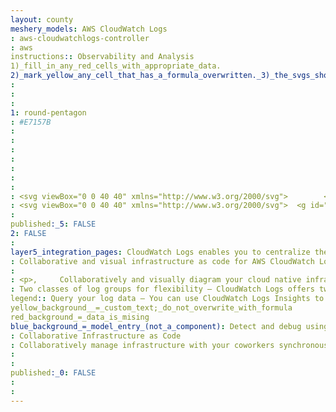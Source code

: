 ```yaml
---
layout: county 
meshery_models: AWS CloudWatch Logs
: aws-cloudwatchlogs-controller
: aws
instructions:: Observability and Analysis
1)_fill_in_any_red_cells_with_appropriate_data.
2)_mark_yellow_any_cell_that_has_a_formula_overwritten._3)_the_svgs_shouldn't_have_xml_header_they_are_added_programmatically_through_workflows: Management Governance
: 
: 
: 
1: round-pentagon
: #E7157B
: 
: 
: 
: 
: 
: 
: 
: <svg viewBox="0 0 40 40" xmlns="http://www.w3.org/2000/svg">        <g id="Icon-Architecture/32/Arch_Amazon-CloudWatch_32" stroke="none" stroke-width="1" fill="none" fill-rule="evenodd">        <g id="Icon-Architecture-BG/32/Management-Governance" fill="#E7157B">            <rect id="Rectangle" x="0" y="0" width="40" height="40"></rect>        </g>        <path d="M27.6299844,24.1243419 C27.6299844,22.2207948 26.0499046,20.6723135 24.1075134,20.6723135 C22.1651223,20.6723135 20.5850425,22.2207948 20.5850425,24.1243419 C20.5850425,26.027889 22.1651223,27.5763703 24.1075134,27.5763703 C26.0499046,27.5763703 27.6299844,26.027889 27.6299844,24.1243419 L27.6299844,24.1243419 Z M28.6364047,24.1243419 C28.6364047,26.5713369 26.6044421,28.5626641 24.1075134,28.5626641 C21.6105848,28.5626641 19.5786222,26.5713369 19.5786222,24.1243419 C19.5786222,21.6773469 21.6105848,19.6860197 24.1075134,19.6860197 C26.6044421,19.6860197 28.6364047,21.6773469 28.6364047,24.1243419 L28.6364047,24.1243419 Z M32.9116779,30.7029217 L29.5250737,27.7134651 C29.2362311,28.1306674 28.8950547,28.5064453 28.5166406,28.8457304 L31.8841229,31.8223652 C32.2001388,32.0995137 32.6862398,32.0738701 32.9690439,31.7661464 C33.2508416,31.459409 33.2256811,30.9810565 32.9116779,30.7029217 L32.9116779,30.7029217 Z M24.1075134,29.5489579 C27.1589797,29.5489579 29.6428249,27.1157711 29.6428249,24.1243419 C29.6428249,21.1329127 27.1589797,18.6997259 24.1075134,18.6997259 C21.0560472,18.6997259 18.572202,21.1329127 18.572202,24.1243419 C18.572202,27.1157711 21.0560472,29.5489579 24.1075134,29.5489579 L24.1075134,29.5489579 Z M33.5859795,29.9710917 C34.3106021,30.6131689 34.3689745,31.7138729 33.7168142,32.425977 C33.3655735,32.8066864 32.8824918,33 32.3963908,33 C31.9726878,33 31.5489849,32.8530422 31.2108277,32.5551815 L27.7165365,29.4661092 C26.6809301,30.1407342 25.4410203,30.5352517 24.1075134,30.5352517 C20.5005032,30.5352517 17.5657817,27.6592189 17.5657817,24.1243419 C17.5657817,20.5894648 20.5005032,17.713432 24.1075134,17.713432 C27.7145237,17.713432 30.6492452,20.5894648 30.6492452,24.1243419 C30.6492452,25.0918961 30.4228006,26.0071768 30.0292903,26.8307321 L33.5859795,29.9710917 Z M10.5922957,24.6174888 L15.5529412,24.6174888 L15.5529412,25.6037826 L10.5862572,25.6037826 C10.0287003,25.5978649 9.42988027,25.3976472 8.79986118,25.0080611 C7.75620337,24.3738742 6,22.8806254 6,20.0351677 C6,16.5930022 8.41037654,15.3285736 9.81231997,14.8847413 C9.80124935,14.7220029 9.79621725,14.5572918 9.79621725,14.3925807 C9.79621725,11.5885474 11.7376019,8.67898061 14.3110186,7.62759139 C17.3242408,6.39077894 20.5135867,7.00523999 22.8424432,9.26582544 C23.5710914,9.97299811 24.1699115,10.83206 24.6278327,11.8292031 C25.2417491,11.3222481 26.0026028,11.0421406 26.8047198,11.0421406 C28.3656776,11.0421406 30.1238938,12.2069536 30.430852,14.7545506 C31.8871421,15.0810138 35,16.2300461 35,20.0756057 C35,21.7276479 34.4333854,23.0650623 33.3132396,24.047411 L32.6409509,23.3136084 C33.5386778,22.5255596 33.9935797,21.4357049 33.9935797,20.0756057 C33.9935797,16.6936042 31.10616,15.8532819 29.8642374,15.6491191 C29.7293771,15.6274206 29.6106195,15.5524623 29.5331251,15.4419974 C29.4546243,15.3315324 29.427451,15.1954239 29.4536179,15.0642468 C29.3066805,12.9900709 28.0164498,12.0284344 26.8047198,12.0284344 C26.0478917,12.0284344 25.3383654,12.389418 24.8572965,13.0186734 C24.7475967,13.1646449 24.5624154,13.2356581 24.3802533,13.211987 C24.1980913,13.1853571 24.044109,13.0620704 23.9817109,12.8914415 C23.5489502,11.7197245 22.9279889,10.7363895 22.1349297,9.96708034 C20.1029672,7.9944927 17.3232344,7.45893515 14.6984904,8.53794059 C12.513552,9.4305365 10.8026375,12.0018045 10.8026375,14.3925807 C10.8026375,14.6608526 10.8187402,14.9291246 10.8509457,15.1865473 C10.8690613,15.326601 10.8247788,15.467641 10.7291688,15.5741607 C10.6526809,15.658982 10.550026,15.7142145 10.4383134,15.7339403 C9.14204407,16.0613899 7.00642027,17.0536015 7.00642027,20.0351677 C7.00642027,22.2849039 8.27249696,23.5266478 9.33326393,24.1726703 C9.80628145,24.4646133 10.228978,24.6135436 10.5922957,24.6174888 L10.5922957,24.6174888 Z" id="Amazon-CloudWatch_Icon_32_Squid" fill="#FFFFFF"></path>    </g></svg>
: <svg viewBox="0 0 40 40" xmlns="http://www.w3.org/2000/svg">  <g id="Icon-Architecture/32/Arch_Amazon-CloudWatch_32" stroke="none" stroke-width="1" fill="none" fill-rule="evenodd">  <path d="M27.6299844,24.1243419 C27.6299844,22.2207948 26.0499046,20.6723135 24.1075134,20.6723135 C22.1651223,20.6723135 20.5850425,22.2207948 20.5850425,24.1243419 C20.5850425,26.027889 22.1651223,27.5763703 24.1075134,27.5763703 C26.0499046,27.5763703 27.6299844,26.027889 27.6299844,24.1243419 L27.6299844,24.1243419 Z M28.6364047,24.1243419 C28.6364047,26.5713369 26.6044421,28.5626641 24.1075134,28.5626641 C21.6105848,28.5626641 19.5786222,26.5713369 19.5786222,24.1243419 C19.5786222,21.6773469 21.6105848,19.6860197 24.1075134,19.6860197 C26.6044421,19.6860197 28.6364047,21.6773469 28.6364047,24.1243419 L28.6364047,24.1243419 Z M32.9116779,30.7029217 L29.5250737,27.7134651 C29.2362311,28.1306674 28.8950547,28.5064453 28.5166406,28.8457304 L31.8841229,31.8223652 C32.2001388,32.0995137 32.6862398,32.0738701 32.9690439,31.7661464 C33.2508416,31.459409 33.2256811,30.9810565 32.9116779,30.7029217 L32.9116779,30.7029217 Z M24.1075134,29.5489579 C27.1589797,29.5489579 29.6428249,27.1157711 29.6428249,24.1243419 C29.6428249,21.1329127 27.1589797,18.6997259 24.1075134,18.6997259 C21.0560472,18.6997259 18.572202,21.1329127 18.572202,24.1243419 C18.572202,27.1157711 21.0560472,29.5489579 24.1075134,29.5489579 L24.1075134,29.5489579 Z M33.5859795,29.9710917 C34.3106021,30.6131689 34.3689745,31.7138729 33.7168142,32.425977 C33.3655735,32.8066864 32.8824918,33 32.3963908,33 C31.9726878,33 31.5489849,32.8530422 31.2108277,32.5551815 L27.7165365,29.4661092 C26.6809301,30.1407342 25.4410203,30.5352517 24.1075134,30.5352517 C20.5005032,30.5352517 17.5657817,27.6592189 17.5657817,24.1243419 C17.5657817,20.5894648 20.5005032,17.713432 24.1075134,17.713432 C27.7145237,17.713432 30.6492452,20.5894648 30.6492452,24.1243419 C30.6492452,25.0918961 30.4228006,26.0071768 30.0292903,26.8307321 L33.5859795,29.9710917 Z M10.5922957,24.6174888 L15.5529412,24.6174888 L15.5529412,25.6037826 L10.5862572,25.6037826 C10.0287003,25.5978649 9.42988027,25.3976472 8.79986118,25.0080611 C7.75620337,24.3738742 6,22.8806254 6,20.0351677 C6,16.5930022 8.41037654,15.3285736 9.81231997,14.8847413 C9.80124935,14.7220029 9.79621725,14.5572918 9.79621725,14.3925807 C9.79621725,11.5885474 11.7376019,8.67898061 14.3110186,7.62759139 C17.3242408,6.39077894 20.5135867,7.00523999 22.8424432,9.26582544 C23.5710914,9.97299811 24.1699115,10.83206 24.6278327,11.8292031 C25.2417491,11.3222481 26.0026028,11.0421406 26.8047198,11.0421406 C28.3656776,11.0421406 30.1238938,12.2069536 30.430852,14.7545506 C31.8871421,15.0810138 35,16.2300461 35,20.0756057 C35,21.7276479 34.4333854,23.0650623 33.3132396,24.047411 L32.6409509,23.3136084 C33.5386778,22.5255596 33.9935797,21.4357049 33.9935797,20.0756057 C33.9935797,16.6936042 31.10616,15.8532819 29.8642374,15.6491191 C29.7293771,15.6274206 29.6106195,15.5524623 29.5331251,15.4419974 C29.4546243,15.3315324 29.427451,15.1954239 29.4536179,15.0642468 C29.3066805,12.9900709 28.0164498,12.0284344 26.8047198,12.0284344 C26.0478917,12.0284344 25.3383654,12.389418 24.8572965,13.0186734 C24.7475967,13.1646449 24.5624154,13.2356581 24.3802533,13.211987 C24.1980913,13.1853571 24.044109,13.0620704 23.9817109,12.8914415 C23.5489502,11.7197245 22.9279889,10.7363895 22.1349297,9.96708034 C20.1029672,7.9944927 17.3232344,7.45893515 14.6984904,8.53794059 C12.513552,9.4305365 10.8026375,12.0018045 10.8026375,14.3925807 C10.8026375,14.6608526 10.8187402,14.9291246 10.8509457,15.1865473 C10.8690613,15.326601 10.8247788,15.467641 10.7291688,15.5741607 C10.6526809,15.658982 10.550026,15.7142145 10.4383134,15.7339403 C9.14204407,16.0613899 7.00642027,17.0536015 7.00642027,20.0351677 C7.00642027,22.2849039 8.27249696,23.5266478 9.33326393,24.1726703 C9.80628145,24.4646133 10.228978,24.6135436 10.5922957,24.6174888 L10.5922957,24.6174888 Z" id="Amazon-CloudWatch_Icon_32_Squid" fill="#FFFFFF"></path> </g></svg>
: 
published:_5: FALSE
2: FALSE
: 
layer5_integration_pages: CloudWatch Logs enables you to centralize the logs from all of your systems, applications, and AWS services that you use, in a single, highly scalable service.
: Collaborative and visual infrastructure as code for AWS CloudWatch Logs
: 
: <p>,     Collaboratively and visually diagram your cloud native infrastructure with GitOps-style pipeline integration. Design, test, and manage configuration your Kubernetes-based, containerized applications as a visual topology., </p>, <p>,     Looking for best practice cloud native design and deployment best practices? Choose from thousands of pre-built components in MeshMap. Choose from hundreds of ready-made design patterns by importing templates from Meshery Catalog or use our low code designer, MeshMap, to create and deploy your own cloud native infrastructure designs., </p>
: Two classes of log groups for flexibility – CloudWatch Logs offers two classes of log groups so that you can have a cost-effective option for logs that you access infrequently. 
legend:: Query your log data – You can use CloudWatch Logs Insights to interactively search and analyze your log data. 
yellow_background__=_custom_text;_do_not_overwrite_with_formula
red_background_=_data_is_mising
blue_background_=_model_entry_(not_a_component): Detect and debug using Live Tail – You can use Live Tail to quickly troubleshoot incidents by viewing a streaming list of new log events as they are ingested. 
: Collaborative Infrastructure as Code
: Collaboratively manage infrastructure with your coworkers synchronously sharing the same designs.
: 
: 
published:_0: FALSE
: 
: 
---
```

